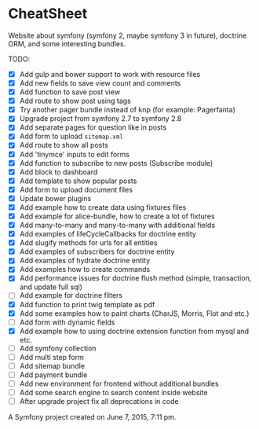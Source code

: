 CheatSheet
==========

Website about symfony (symfony 2, maybe symfony 3 in future), doctrine ORM, and some interesting bundles.

TODO:

- [X] Add gulp and bower support to work with resource files
- [X] Add new fields to save view count and comments
- [X] Add function to save post view
- [X] Add route to show post using tags
- [X] Try another pager bundle instead of knp (for example: Pagerfanta)
- [X] Upgrade project from symfony 2.7 to symfony 2.8
- [X] Add separate pages for question like in posts
- [X] Add form to upload `sitemap.xml`
- [X] Add route to show all posts
- [X] Add 'tinymce' inputs to edit forms
- [X] Add function to subscribe to new posts (Subscribe module)
- [X] Add block to dashboard
- [X] Add template to show popular posts
- [X] Add form to upload document files
- [X] Update bower plugins
- [X] Add example how to create data using fixtures files
- [X] Add example for alice-bundle, how to create a lot of fixtures
- [X] Add many-to-many and many-to-many with additional fields
- [X] Add examples of lifeCycleCallbacks for doctrine entity
- [X] Add slugify methods for urls for all entities
- [X] Add examples of subscribers for doctrine entity
- [X] Add examples of hydrate doctrine entity
- [X] Add examples how to create commands
- [X] Add performance issues for doctrine flush method (simple, transaction, and update full sql)
- [ ] Add example for doctrine filters
- [X] Add function to print twig template as pdf
- [X] Add some examples how to paint charts (CharJS, Morris, Flot and etc.)
- [ ] Add form with dynamic fields
- [X] Add example how to using doctrine extension function from mysql and etc.
- [ ] Add symfony collection
- [ ] Add multi step form
- [ ] Add sitemap bundle
- [ ] Add payment bundle
- [ ] Add new environment for frontend without additional bundles
- [ ] Add some search engine to search content inside website
- [ ] After upgrade project fix all deprecations in code

A Symfony project created on June 7, 2015, 7:11 pm.
